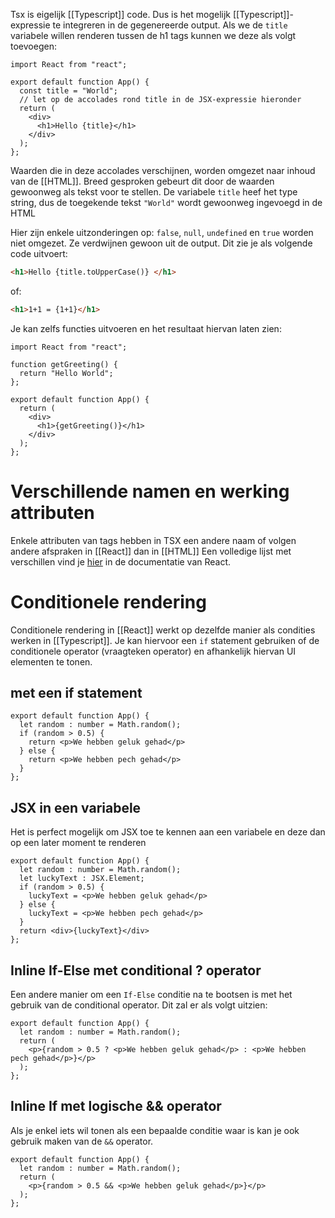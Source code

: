 Tsx is eigelijk [[Typescript]] code. Dus is het mogelijk [[Typescript]]-expressie te integreren in de gegenereerde output. Als we de `title` variabele willen renderen tussen de h1 tags kunnen we deze als volgt toevoegen:
```tsx
import React from "react";

export default function App() {
  const title = "World";
  // let op de accolades rond title in de JSX-expressie hieronder
  return (
    <div>
      <h1>Hello {title}</h1>
    </div>
  );
};
```

Waarden die in deze accolades verschijnen, worden omgezet naar inhoud van de [[HTML]]. Breed gesproken gebeurt dit door de waarden gewoonweg als tekst voor te stellen. De variabele `title` heef het type string, dus de toegekende tekst `"World"` wordt gewoonweg ingevoegd in de HTML

Hier zijn enkele uitzonderingen op: `false`, `null`, `undefined` en `true` worden niet omgezet. Ze verdwijnen gewoon uit de output. Dit zie je als volgende code uitvoert:
```html
<h1>Hello {title.toUpperCase()} </h1>
```
of:
```html
<h1>1+1 = {1+1}</h1>
```

Je kan zelfs functies uitvoeren en het resultaat hiervan laten zien:
```tsx
import React from "react";

function getGreeting() {
  return "Hello World";
};

export default function App() {
  return (
    <div>
      <h1>{getGreeting()}</h1>
    </div>
  );
};
```

# Verschillende namen en werking attributen
Enkele attributen van tags hebben in TSX een andere naam of volgen andere afspraken in [[React]] dan in [[HTML]]
Een volledige lijst met verschillen vind je [hier](https://reactjs.org/docs/dom-elements.html) in de documentatie van React.

# Conditionele rendering
Conditionele rendering in [[React]] werkt op dezelfde manier als condities werken in [[Typescript]]. Je kan hiervoor een `if` statement gebruiken of de conditionele operator (vraagteken operator) en afhankelijk hiervan UI elementen te tonen.

## met een if statement
```tsx
export default function App() {
  let random : number = Math.random();
  if (random > 0.5) {
    return <p>We hebben geluk gehad</p>
  } else {
    return <p>We hebben pech gehad</p>
  }
};
```

## JSX in een variabele
Het is perfect mogelijk om JSX toe te kennen aan een variabele en deze dan op een later moment te renderen
```tsx
export default function App() {
  let random : number = Math.random();
  let luckyText : JSX.Element;
  if (random > 0.5) {
    luckyText = <p>We hebben geluk gehad</p>
  } else {
    luckyText = <p>We hebben pech gehad</p>
  }
  return <div>{luckyText}</div>
};
```

## Inline If-Else met conditional ? operator
Een andere manier om een `If-Else` conditie na te bootsen is met het gebruik van de conditional operator. Dit zal er als volgt uitzien:
```tsx
export default function App() {
  let random : number = Math.random();
  return (
    <p>{random > 0.5 ? <p>We hebben geluk gehad</p> : <p>We hebben pech gehad</p>}</p>
  );
};
```

## Inline If met logische && operator
Als je enkel iets wil tonen als een bepaalde conditie waar is kan je ook gebruik maken van de `&&` operator.
```tsx
export default function App() {
  let random : number = Math.random();
  return (
    <p>{random > 0.5 && <p>We hebben geluk gehad</p>}</p>
  );
};
```